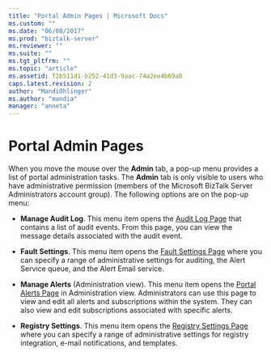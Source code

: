 ```yaml
---
title: "Portal Admin Pages | Microsoft Docs"
ms.custom: ""
ms.date: "06/08/2017"
ms.prod: "biztalk-server"
ms.reviewer: ""
ms.suite: ""
ms.tgt_pltfrm: ""
ms.topic: "article"
ms.assetid: f2b511d1-b252-41d3-9aac-74a2ee4b69a8
caps.latest.revision: 2
author: "MandiOhlinger"
ms.author: "mandia"
manager: "anneta"
---
```

# Portal Admin Pages
When you move the mouse over the **Admin** tab, a pop-up menu provides a list of portal administration tasks. The **Admin** tab is only visible to users who have administrative permission (members of the Microsoft BizTalk Server Administrators account group). The following options are on the pop-up menu:  
  
-   **Manage Audit Log**. This menu item opens the [Audit Log Page](../esb-toolkit/audit-log-page.md) that contains a list of audit events. From this page, you can view the message details associated with the audit event.  
  
-   **Fault Settings**. This menu item opens the [Fault Settings Page](../esb-toolkit/fault-settings-page.md) where you can specify a range of administrative settings for auditing, the Alert Service queue, and the Alert Email service.  
  
-   **Manage Alerts** (Administration view). This menu item opens the [Portal Alerts Page](../esb-toolkit/portal-alerts-page.md) in Administration view. Administrators can use this page to view and edit all alerts and subscriptions within the system. They can also view and edit subscriptions associated with specific alerts.  
  
-   **Registry Settings**. This menu item opens the [Registry Settings Page](../esb-toolkit/registry-settings-page.md) where you can specify a range of administrative settings for registry integration, e-mail notifications, and templates.